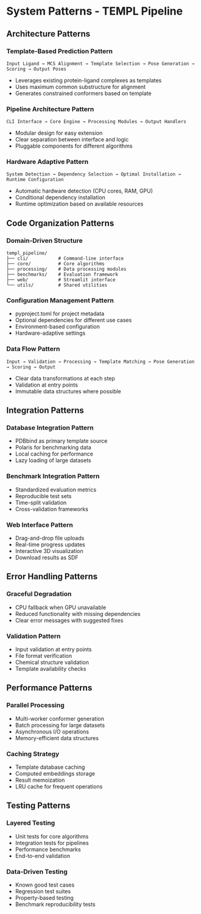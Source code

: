# System Patterns - TEMPL Pipeline

## Architecture Patterns

### Template-Based Prediction Pattern
```
Input Ligand → MCS Alignment → Template Selection → Pose Generation → Scoring → Output Poses
```
- Leverages existing protein-ligand complexes as templates
- Uses maximum common substructure for alignment
- Generates constrained conformers based on template

### Pipeline Architecture Pattern
```
CLI Interface → Core Engine → Processing Modules → Output Handlers
```
- Modular design for easy extension
- Clear separation between interface and logic
- Pluggable components for different algorithms

### Hardware Adaptive Pattern
```
System Detection → Dependency Selection → Optimal Installation → Runtime Configuration
```
- Automatic hardware detection (CPU cores, RAM, GPU)
- Conditional dependency installation
- Runtime optimization based on available resources

## Code Organization Patterns

### Domain-Driven Structure
```
templ_pipeline/
├── cli/           # Command-line interface
├── core/          # Core algorithms
├── processing/    # Data processing modules
├── benchmarks/    # Evaluation framework
├── web/           # Streamlit interface
└── utils/         # Shared utilities
```

### Configuration Management Pattern
- pyproject.toml for project metadata
- Optional dependencies for different use cases
- Environment-based configuration
- Hardware-adaptive settings

### Data Flow Pattern
```
Input → Validation → Processing → Template Matching → Pose Generation → Scoring → Output
```
- Clear data transformations at each step
- Validation at entry points
- Immutable data structures where possible

## Integration Patterns

### Database Integration Pattern
- PDBbind as primary template source
- Polaris for benchmarking data
- Local caching for performance
- Lazy loading of large datasets

### Benchmark Integration Pattern
- Standardized evaluation metrics
- Reproducible test sets
- Time-split validation
- Cross-validation frameworks

### Web Interface Pattern
- Drag-and-drop file uploads
- Real-time progress updates
- Interactive 3D visualization
- Download results as SDF

## Error Handling Patterns

### Graceful Degradation
- CPU fallback when GPU unavailable
- Reduced functionality with missing dependencies
- Clear error messages with suggested fixes

### Validation Pattern
- Input validation at entry points
- File format verification
- Chemical structure validation
- Template availability checks

## Performance Patterns

### Parallel Processing
- Multi-worker conformer generation
- Batch processing for large datasets
- Asynchronous I/O operations
- Memory-efficient data structures

### Caching Strategy
- Template database caching
- Computed embeddings storage
- Result memoization
- LRU cache for frequent operations

## Testing Patterns

### Layered Testing
- Unit tests for core algorithms
- Integration tests for pipelines
- Performance benchmarks
- End-to-end validation

### Data-Driven Testing
- Known good test cases
- Regression test suites
- Property-based testing
- Benchmark reproducibility tests

